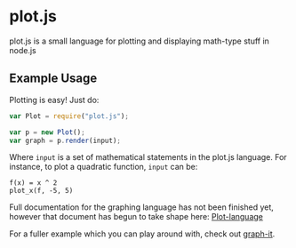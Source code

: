# plot.js

plot.js is a small language for plotting and displaying math-type stuff in node.js

## Example Usage

Plotting is easy! Just do:

``` js
var Plot = require("plot.js");

var p = new Plot();
var graph = p.render(input);
```

Where `input` is a set of mathematical statements in the plot.js language. For instance, to plot a quadratic function, `input` can be:

```
f(x) = x ^ 2
plot_x(f, -5, 5)
```

Full documentation for the graphing language has not been finished yet, however that document has begun to take shape here: [Plot-language](https://github.com/dburkart/plot.js/wiki/Plot-language)

For a fuller example which you can play around with, check out [graph-it](https://github.com/dburkart/graph-it).
